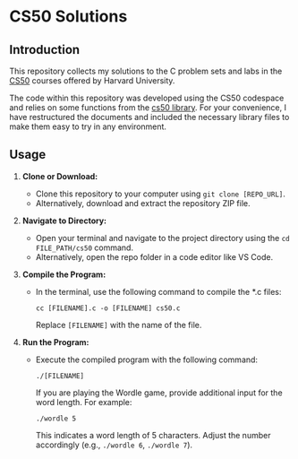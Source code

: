 # CS50 Solutions

## Introduction

This repository collects my solutions to the C problem sets and labs in the [CS50](https://learning.edx.org/course/course-v1:HarvardX+CS50+X/home) courses offered by Harvard University.

The code within this repository was developed using the CS50 codespace and relies on some functions from the [cs50 library](https://github.com/cs50/libcs50). For your convenience, I have restructured the documents and included the necessary library files to make them easy to try in any environment.

## Usage

1. **Clone or Download:**
   - Clone this repository to your computer using `git clone [REPO_URL]`.
   - Alternatively, download and extract the repository ZIP file.

2. **Navigate to Directory:**
   - Open your terminal and navigate to the project directory using the `cd FILE_PATH/cs50` command.
   - Alternatively, open the repo folder in a code editor like VS Code.

3. **Compile the Program:**
   - In the terminal, use the following command to compile the *.c files:

     ```
     cc [FILENAME].c -o [FILENAME] cs50.c
     ```

     Replace `[FILENAME]` with the name of the file.

4. **Run the Program:**
   - Execute the compiled program with the following command:

     ```
     ./[FILENAME]
     ```

     If you are playing the Wordle game, provide additional input for the word length. For example:

     ```
     ./wordle 5
     ```

     This indicates a word length of 5 characters. Adjust the number accordingly (e.g., `./wordle 6`, `./wordle 7`).